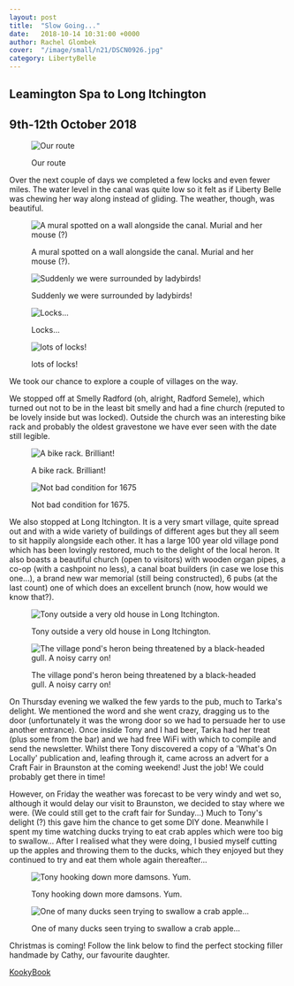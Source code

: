```yaml
---
layout: post
title:  "Slow Going..."
date:   2018-10-14 10:31:00 +0000
author: Rachel Glombek
cover:  "/image/small/n21/DSCN0926.jpg"
category: LibertyBelle
---
```


<h2>Leamington Spa to Long Itchington</h2>
<h2>9th-12th October 2018</h2>

<figure>
 <img src="{{site.baseurl}}/image/maps/n21map.png" alt="Our route" >
 <figcaption>
 <p>Our route</p>
 </figcaption>
</figure>

<p>Over the next couple of days we completed a few locks and even fewer miles. The water level in the canal was quite low so it felt as if Liberty Belle was chewing her way along instead of gliding. The weather, though, was beautiful.</p>
<figure>
 <img src="{{site.baseurl}}/image/small/n21/DSCN0900.jpg" alt="A mural spotted on a wall alongside the canal. Murial and her mouse (?)" >
 <figcaption>
 <p>A mural spotted on a wall alongside the canal. Murial and her mouse (?).</p>
 </figcaption>
</figure>

<figure>
 <img src="{{site.baseurl}}/image/small/n21/DSCN0906.jpg" alt="Suddenly we were surrounded by ladybirds!" >
 <figcaption>
 <p>Suddenly we were surrounded by ladybirds!</p>
 </figcaption>
</figure>

<figure>
 <img src="{{site.baseurl}}/image/small/n21/DSCN0920.jpg" alt="Locks..." >
 <figcaption>
 <p>Locks...</p>
 </figcaption>
</figure>

<figure>
 <img src="{{site.baseurl}}/image/small/n21/DSCN0913.jpg" alt="lots of locks!" >
 <figcaption>
 <p>lots of locks!</p>
 </figcaption>
</figure>




<p>We took our chance to explore a couple of  villages on the way.</p>
<p>We stopped off at Smelly Radford (oh, alright, Radford Semele), which turned out not to be in the least bit smelly and had a fine church (reputed to be lovely inside but was locked). Outside the church was an interesting bike rack and probably the oldest gravestone we have ever seen with the date still legible.

<figure>
 <img src="{{site.baseurl}}/image/small/n21/IMG_20181010_104147.jpg" alt="A bike rack. Brilliant!" >
 <figcaption>
 <p>A bike rack. Brilliant!</p>
 </figcaption>
</figure>

<figure>
 <img src="{{site.baseurl}}/image/small/n21/IMG_20181010_104054.jpg" alt="Not bad condition for 1675" >
 <figcaption>
 <p>Not bad condition for 1675.</p>
 </figcaption>
</figure>


<p>We also stopped at Long Itchington. It is a very smart village, quite spread out and with a wide variety of buildings of different ages but they all seem to sit happily alongside each other. It has a large 100 year old village pond which has been lovingly restored, much to the delight of the local heron. It also boasts a beautiful church (open to visitors) with wooden organ pipes, a co-op (with a cashpoint no less), a canal boat builders (in case we lose this one...), a brand new war memorial (still being constructed), 6 pubs (at the last count) one of which does an excellent brunch (now, how would we know that?). 


<figure>
 <img src="{{site.baseurl}}/image/small/n21/DSCN0926.jpg" alt="Tony outside a very old house in Long Itchington." >
 <figcaption>
 <p>Tony outside a very old house in Long Itchington.</p>
 </figcaption>
</figure>

<figure>
 <img src="{{site.baseurl}}/image/small/n21/DSCN0936.jpg" alt="The village pond's heron being threatened by a black-headed gull. A noisy carry on!" >
 <figcaption>
 <p>The village pond's heron being threatened by a black-headed gull. A noisy carry on!</p>
 </figcaption>
</figure>





<p>On Thursday evening we walked the few yards to the pub, much to Tarka's delight. We mentioned the word and she went crazy, dragging us to the door (unfortunately it was the wrong door so we had to persuade her to use another entrance). Once inside Tony and I had beer, Tarka had her treat (plus some from the bar) and we had free WiFi with which to compile and send the newsletter. Whilst there Tony discovered a copy of a 'What's On Locally' publication and, leafing through it, came across an advert for a Craft Fair in Braunston at the coming weekend! Just the job! We could probably get there in time!</p>

<p>However, on Friday the weather was forecast to be very windy and wet so, although it would delay our visit to Braunston, we decided to stay where we were. (We could still get to the craft fair for Sunday...) Much to Tony's delight (?) this gave him the chance to get some DIY done.
Meanwhile I spent my time watching ducks trying to eat crab apples which were too big to swallow... After I realised what they were doing, I busied myself cutting up the apples and throwing them to the ducks, which they enjoyed but they continued to try and eat them whole again thereafter...</p>


<figure>
 <img src="{{site.baseurl}}/image/small/n21/DSCN0947.jpg" alt="Tony hooking down more damsons. Yum." >
 <figcaption>
 <p>Tony hooking down more damsons. Yum.</p>
 </figcaption>
</figure>

<figure>
 <img src="{{site.baseurl}}/image/small/n21/P1240463.jpg" alt="One of many ducks seen trying to swallow a crab apple..." >
 <figcaption>
 <p>One of many ducks seen trying to swallow a crab apple...</p>
 </figcaption>
</figure>

<p>Christmas is coming! Follow the link below to find the perfect stocking filler handmade by Cathy, our favourite daughter.</p>

<p><a href="https://www.etsy.com/uk/shop/KookyBook">KookyBook</a></p>
